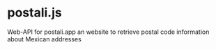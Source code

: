 # postali.js
Web-API for postali.app an website to retrieve postal code information about Mexican addresses
